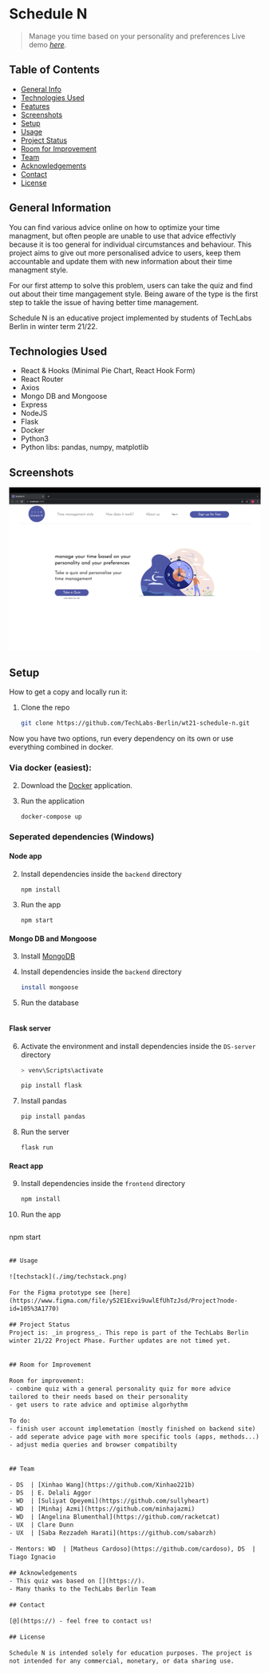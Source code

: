 # Schedule N
> Manage you time based on your personality and preferences
> Live demo [_here_](https://). <!-- Do we have the online version on digital ocean yet?   -->

## Table of Contents
* [General Info](#general-information)
* [Technologies Used](#technologies-used)
* [Features](#features)
* [Screenshots](#screenshots)
* [Setup](#setup)
* [Usage](#usage)
* [Project Status](#project-status)
* [Room for Improvement](#room-for-improvement)
* [Team](#team)
* [Acknowledgements](#acknowledgements)
* [Contact](#contact)
* [License](#license)


## General Information

You can find various advice online on how to optimize your time managment, but often people are unable to use that advice effectivly because it is too general for individual circumstances and behaviour. This project aims to give out more personalised advice to users, keep them accountable and update them with new information about their time managment style.

For our first attemp to solve this problem, users can take the quiz and find out about their time mangagement style. Being aware of the type is the first step to takle the issue of having better time management.

Schedule N is an educative project implemented by students of TechLabs Berlin in winter term 21/22. 


## Technologies Used

- React & Hooks (Minimal Pie Chart, React Hook Form)
- React Router
- Axios
- Mongo DB and Mongoose
- Express
- NodeJS
- Flask
- Docker
- Python3
- Python libs: pandas, numpy, matplotlib


## Screenshots
![Example screenshot](./img/screenshot1.png)


## Setup

How to get a copy and locally run it:

1. Clone the repo
   ```bash
   git clone https://github.com/TechLabs-Berlin/wt21-schedule-n.git
   ```

Now you have two options, run every dependency on its own or use everything combined in docker.

### Via docker (easiest):

2. Download the [Docker](https://www.docker.com/get-started) application.

3.  Run the application
    ```bash
    docker-compose up
    ```

### Seperated dependencies (Windows)

 #### Node app  
2. Install dependencies inside the `backend` directory
   ```bash
   npm install
   ```
3. Run the app
    ```bash
   npm start
   ```
#### Mongo DB and Mongoose

3. Install [MongoDB](https://docs.mongodb.com/guides/server/install/) <!-- Add Mongosh -->

4. Install dependencies inside the `backend` directory
   ```bash
   install mongoose
   ```
5. Run the database
   ```bash
   
   ```
#### Flask server
6. Activate the environment and install dependencies inside the `DS-server` directory
   ```bash
   > venv\Scripts\activate
   ```
   ```bash
   pip install flask
   ```
7. Install pandas
   ```bash
   pip install pandas
   ```
8. Run the server
   ```bash
   flask run
   ```
 #### React app
9. Install dependencies inside the `frontend` directory
   ```bash
   npm install
   ```
10. Run the app
    ```bash
   npm start
   ```

## Usage

![techstack](./img/techstack.png)

For the Figma prototype see [here](https://www.figma.com/file/y52E1Exvi9uwlEfUhTzJsd/Project?node-id=105%3A1770)

## Project Status
Project is: _in progress_. This repo is part of the TechLabs Berlin winter 21/22 Project Phase. Further updates are not timed yet.


## Room for Improvement

Room for improvement:
- combine quiz with a general personality quiz for more advice tailored to their needs based on their personality
- get users to rate advice and optimise algorhythm

To do:
- finish user account implemetation (mostly finished on backend site)
- add seperate advice page with more specific tools (apps, methods...)
- adjust media queries and browser compatibilty 


## Team

- DS  | [Xinhao Wang](https://github.com/Xinhao221b)
- DS  | E. Delali Aggor
- WD  | [Suliyat Opeyemi](https://github.com/sullyheart)
- WD  | [Minhaj Azmi](https://github.com/minhajazmi)
- WD  | [Angelina Blumenthal](https://github.com/racketcat)
- UX  | Clare Dunn
- UX  | [Saba Rezzadeh Harati](https://github.com/sabarzh)

- Mentors: WD  | [Matheus Cardoso](https://github.com/cardoso), DS  | Tiago Ignacio

## Acknowledgements
- This quiz was based on [](https://).
- Many thanks to the TechLabs Berlin Team

## Contact

[@](https://) - feel free to contact us!

## License

Schedule N is intended solely for education purposes. The project is not intended for any commercial, monetary, or data sharing use.


